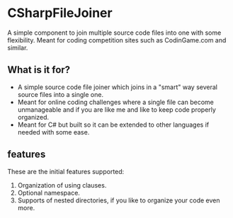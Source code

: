 # CSharpFileJoiner
A simple component to join multiple source code files into one with some flexibility. Meant for coding competition sites such as CodinGame.com and similar.

## What is it for?
- A simple source code file joiner which joins in a "smart" way several source files into a single one.
- Meant for online coding challenges where a single file can become unmanageable and if you are like me and like to keep code properly organized.
- Meant for C# but built so it can be extended to other languages if needed with some ease.

## features
These are the initial features supported:
 1. Organization of using clauses.
 1. Optional namespace.
 1. Supports of nested directories, if you like to organize your code even more.
 

